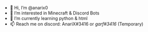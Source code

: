 - 👋 Hi, I’m @anarix0
- 👀 I’m interested in Minecraft & Discord Bots
- 🌱 I’m currently learning python & html
- 📫 Reach me on discord: AnariX#3416 or *garf#3416* (Temporary)
